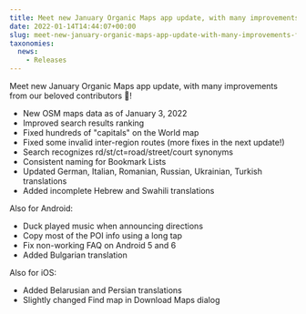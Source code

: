 ```yaml
---
title: Meet new January Organic Maps app update, with many improvements from our beloved contributors 🙏
date: 2022-01-14T14:44:07+00:00
slug: meet-new-january-organic-maps-app-update-with-many-improvements-from-our-beloved-contributors
taxonomies:
  news:
    - Releases
---
```


Meet new January Organic Maps app update, with many improvements from our beloved contributors 🙏!

- New OSM maps data as of January 3, 2022
- Improved search results ranking
- Fixed hundreds of "capitals" on the World map
- Fixed some invalid inter-region routes (more fixes in the next update!)
- Search recognizes rd/st/ct=road/street/court synonyms
- Consistent naming for Bookmark Lists
- Updated German, Italian, Romanian, Russian, Ukrainian, Turkish translations
- Added incomplete Hebrew and Swahili translations

Also for Android:

- Duck played music when announcing directions
- Copy most of the POI info using a long tap
- Fix non-working FAQ on Android 5 and 6
- Added Bulgarian translation

Also for iOS:

- Added Belarusian and Persian translations
- Slightly changed Find map in Download Maps dialog
